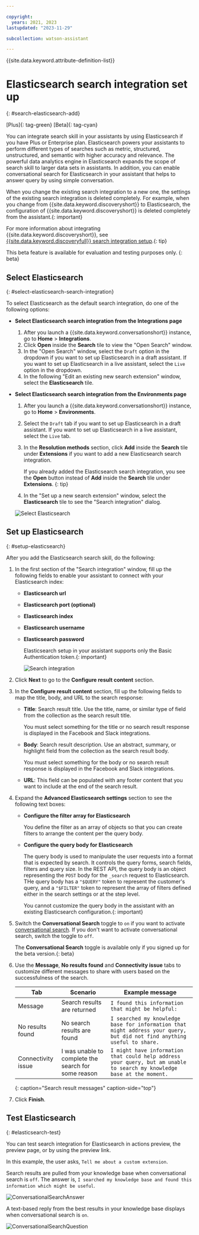 ```yaml
---

copyright:
  years: 2021, 2023
lastupdated: "2023-11-29"

subcollection: watson-assistant

---
```


{{site.data.keyword.attribute-definition-list}}

# Elasticsearch search integration set up 
{: #search-elasticsearch-add}

[Plus]{: tag-green} [Beta]{: tag-cyan} 

You can integrate search skill in your assistants by using Elasticsearch if you have Plus or Enterprise plan. Elasticsearch powers your assistants to perform different types of searches such as metric, structured, unstructured, and semantic with higher accuracy and relevance. The powerful data analytics engine in Elasticsearch expands the scope of search skill to larger data sets in assistants. In addition, you can enable conversational search for Elasticsearch in your assistant that helps to answer query by using simple conversation.

When you change the existing search integration to a new one, the settings of the existing search integration is deleted completely. For example, when you change from {{site.data.keyword.discoveryshort}} to Elasticsearch, the configuration of {{site.data.keyword.discoveryshort}} is deleted completely from the assistant.{: important}

For more information about integrating {{site.data.keyword.discoveryshort}}, see [{{site.data.keyword.discoveryfull}} search integration setup](/docs/watson-assistant?topic=watson-assistant-search-add).{: tip}

This beta feature is available for evaluation and testing purposes only. {: beta}

## Select Elasticsearch
{: #select-elasticsearch-search-integration}

To select Elasticsearch as the default search integration, do one of the following options:

- **Select Elasticsearch search integration from the Integrations page** 

    1. After you launch a {{site.data.keyword.conversationshort}} instance, go to **Home** > **Integrations**.
    1. Click **Open** inside the **Search** tile to view the "Open Search" window.
    1. In the "Open Search" window, select the `Draft` option in the dropdown if you want to set up Elasticsearch in a draft assistant. If you want to set up Elasticsearch in a live assistant, select the `Live` option in the dropdown.
    1. In the following "Edit an existing new search extension" window, select the **Elasticsearch** tile.

- **Select Elasticsearch search integration from the Environments page** 

    1. After you launch a {{site.data.keyword.conversationshort}} instance, go to **Home** > **Environments**.
    1. Select the `Draft` tab if you want to set up Elasticsearch in a draft assistant. If you want to set up Elasticsearch in a live assistant, select the `Live` tab.
    1. In the **Resolution methods** section, click **Add** inside the **Search** tile under **Extensions** if you want to add a new Elasticsearch search integration.

       If you already added the Elasticsearch search integration, you see the **Open** button instead of **Add** inside the **Search** tile under **Extensions**. {: tip}

    1. In the "Set up a new search extension" window, select the **Elasticsearch** tile to see the "Search integration" dialog.

    ![Select Elasticsearch](images/select-elasticsearch.png)

## Set up Elasticsearch
{: #setup-elasticsearch}

After you add the Elasticsearch search skill, do the following:

1. In the first section of the "Search integration" window, fill up the following fields to enable your assistant to connect with your Elasticsearch index:
    - **Elasticsearch url**
    - **Elasticsearch port (optional)**
    - **Elasticsearch index**
    - **Elasticsearch username**
    - **Elasticsearch password**

      Elasticsearch setup in your assistant supports only the Basic Authentication token.{: important}

      ![Search integration](images/search-integration-elasticsearch.png)

1. Click **Next** to go to the **Configure result content** section.

1. In the **Configure result content** section, fill up the following fields to map the title, body, and URL to the search response:

    - **Title**: Search result title. Use the title, name, or similar type of field from the collection as the search result title.

      You must select something for the title or no search result response is displayed in the Facebook and Slack integrations.

    - **Body**: Search result description. Use an abstract, summary, or highlight field from the collection as the search result body.

       You must select something for the body or no search result response is displayed in the Facebook and Slack integrations.

    - **URL**: This field can be populated with any footer content that you want to include at the end of the search result.

1. Expand the **Advanced Elasticsearch settings** section to see the following text boxes:

    - **Configure the filter array for Elasticsearch**

      You define the filter as an array of objects so that you can create filters to arrange the content per the query body. 

    - **Configure the query body for Elasticsearch**

      The query body is used to manipulate the user requests into a format that is expected by search. It controls the query forms, search fields, filters and query size. In the REST API, the query body is an object representing the `POST` body for the `_search` request to Elasticsearch. THe query body has a `"$QUERY"` token to represent the customer's query, and a `"$FILTER"` token to represent the array of filters defined either in the search settings or at the step level.

      You cannot customize the query body in the assistant with an existing Elasticsearch configuration.{: important}

      
1. Switch the **Conversational Search** toggle to `on` if you want to activate [conversational search](/docs/watson-assistant?topic=watson-assistant-conversational-search). If you don't want to activate conversational search, switch the toggle to `off`.

    The **Conversational Search** toggle is available only if you signed up for the beta version.{: beta}


1.  Use the **Message**, **No results found** and **Connectivity issue** tabs to customize different messages to share with users based on the successfulness of the search.

    | Tab | Scenario | Example message |
    | --- | --- | --- |
    | Message | Search results are returned | `I found this information that might be helpful:` |
    | No results found | No search results are found | `I searched my knowledge base for information that might address your query, but did not find anything useful to share.` |
    | Connectivity issue | I was unable to complete the search for some reason | `I might have information that could help address your query, but am unable to search my knowledge base at the moment.` |
    {: caption="Search result messages" caption-side="top"}

1. Click **Finish**.


## Test Elasticsearch
{: #elasticsearch-test}

You can test search integration for Elasticsearch in actions preview, the preview page, or by using the preview link.

In this example, the user asks, `Tell me about a custom extension`.

Search results are pulled from your knowledge base when conversational search is `off`. The answer is, `I searched my knowledge base and found this information which might be useful`.

   ![ConversationalSearchAnswer](images/elasticsearch-answer.png)

A text-based reply from the best results in your knowledge base displays when conversational search is `on`. 


   ![ConversationalSearchQuestion](images/elasticsearch-question.png)


